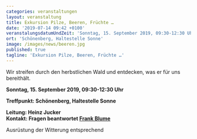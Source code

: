 ```yaml
---
categories: veranstaltungen
layout: veranstaltung
title: Exkursion Pilze, Beeren, Früchte …
date: '2019-07-14 09:42 +0100'
veranstalungsdatumUndZeit: 'Sonntag, 15. September 2019, 09:30-12:30 Uhr'
ort: 'Schönenberg, Haltestelle Sonne'
image: /images/news/beeren.jpg
published: true
tagline: 'Exkursion Pilze, Beeren, Früchte …'
---
```



Wir streifen durch den herbstlichen Wald und entdecken, was er für uns bereithält. 
 
  

**Sonntag, 15. September 2019, 09:30-12:30 Uhr**

**Treffpunkt: Schönenberg, Haltestelle Sonne**

**Leitung: Heinz Jucker**  
**Kontakt: Fragen beantwortet [Frank Blume](mailto:blume@naturschutz-r-s.ch)**

Ausrüstung der Witterung entsprechend
